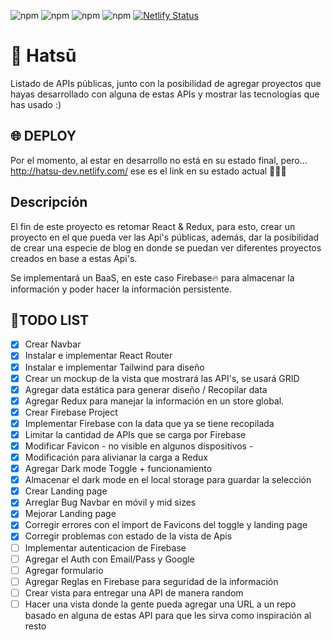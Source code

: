 ![npm](https://img.shields.io/badge/React-v16.13-02DCFF) ![npm](https://img.shields.io/badge/Redux-v4.0.5-3F3D56) ![npm](https://img.shields.io/badge/Firebase-v7.17-yellow) ![npm](https://img.shields.io/badge/TailwindCSS-v1.6-39C9C3) [![Netlify Status](https://api.netlify.com/api/v1/badges/2f53da70-4c64-4db4-8d8d-95b4e02da71e/deploy-status)](https://app.netlify.com/sites/hatsu-dev/deploys)

# 🎴 Hatsū

Listado de APIs públicas, junto con la posibilidad de agregar proyectos que hayas desarrollado con alguna de estas APIs y mostrar las tecnologías que has usado :)

## 🌐 DEPLOY

Por el momento, al estar en desarrollo no está en su estado final, pero...
http://hatsu-dev.netlify.com/ ese es el link en su estado actual 🐛🐛🐛

## Descripción

El fin de este proyecto es retomar React & Redux, para esto, crear un proyecto en el que pueda ver las Api's públicas, además, dar la posibilidad de crear una especie de blog en donde se puedan ver diferentes proyectos creados en base a estas Api's.

Se implementará un BaaS, en este caso Firebase🔥 para almacenar la información y poder hacer la información persistente.

## 📜TODO LIST

- [x] Crear Navbar
- [x] Instalar e implementar React Router
- [x] Instalar e implementar Tailwind para diseño
- [x] Crear un mockup de la vista que mostrará las API's, se usará GRID
- [x] Agregar data estática para generar diseño / Recopilar data
- [x] Agregar Redux para manejar la información en un store global.
- [x] Crear Firebase Project
- [x] Implementar Firebase con la data que ya se tiene recopilada
- [x] Limitar la cantidad de APIs que se carga por Firebase
- [x] Modificar Favicon - no visible en algunos dispositivos -
- [x] Modificación para alivianar la carga a Redux
- [x] Agregar Dark mode Toggle + funcionamiento
- [x] Almacenar el dark mode en el local storage para guardar la selección
- [x] Crear Landing page
- [x] Arreglar Bug Navbar en móvil y mid sizes
- [x] Mejorar Landing page
- [x] Corregir errores con el import de Favicons del toggle y landing page
- [x] Corregir problemas con estado de la vista de Apis
- [ ] Implementar autenticacion de Firebase
- [ ] Agregar el Auth con Email/Pass y Google
- [ ] Agregar formulario
- [ ] Agregar Reglas en Firebase para seguridad de la información
- [ ] Crear vista para entregar una API de manera random
- [ ] Hacer una vista donde la gente pueda agregar una URL a un repo basado en alguna de estas API para que les sirva como inspiración al resto

